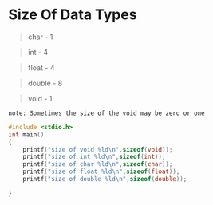 # Size Of Data Types


> char - 1

> int - 4

> float - 4

> double - 8

> void - 1

`` note: Sometimes the size of the void may be zero or one ``
 


```c
#include <stdio.h>
int main()
{
    printf("size of void %ld\n",sizeof(void));
    printf("size of int %ld\n",sizeof(int));
    printf("size of char %ld\n",sizeof(char));
    printf("size of float %ld\n",sizeof(float));
    printf("size of double %ld\n",sizeof(double));

}
```
